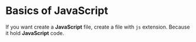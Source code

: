 # Basics of JavaScript

If you want create a **JavaScript** file, create a file with `js` extension. Because it hold **JavaScript** code.
